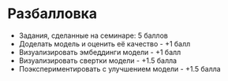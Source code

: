 # Разбалловка

- Задания, сделанные на семинаре: 5 баллов
- Доделать модель и оценить её качество - +1 балл
- Визуализировать эмбеддинги модели - +1 балл
- Визуализировать свертки модели - +1.5 балла
- Поэкспериментировать с улучшением модели - +1.5 балла
